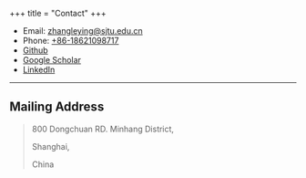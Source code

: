 +++
title = "Contact"
+++

* Email: [zhangleying@sjtu.edu.cn](mailto:zhangleying@sjtu.edu.cn)
* Phone: [+86-18621098717](tel:+86-18621098717)
* [Github](https://github.com/vivian556123)
* [Google Scholar](https://scholar.google.com/citations?user=Futd_gYAAAAJ&hl=en)
* [LinkedIn](https://www.linkedin.com/in/leying-zhang-7b48401a5/)

---

## Mailing Address

> 800 Dongchuan RD. Minhang District,
>
> Shanghai,
>
> China

